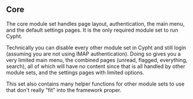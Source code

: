 ## Core

The core module set handles page layout, authentication, the main menu, and the
default settings pages. It is the only required module set to run Cypht.

Technically you can disable every other module set in Cypht and still login
(assuming you are not using IMAP authentication). Doing so gives you a
very limited main menu, the combined pages (unread, flagged, everything,
search), all of which will have no content since that is all handled by other
module sets, and the settings pages with limited options.

This set also contains many helper functions for other module sets to use that
don't really "fit" into the framework proper.

